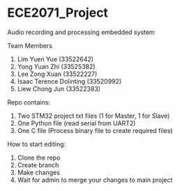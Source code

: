 # ECE2071_Project
Audio recording and processing embedded system

Team Members
1) Lim Yuen Yue (33522642) 
2) Yong Yuan Zhi (33525382) 
3) Lee Zong Xuan (33522227)
4) Isaac Terence Dolinting (33520992)
5) Liew Chong Jun (33522383)

Repo contains:
1) Two STM32 project txt files (1 for Master, 1 for Slave)
2) One Python file (read serial from UART2)
3) One C file (Process binary file to create required files)

How to start editing:
1) Clone the repo
2) Create branch
3) Make changes
4) Wait for admin to merge your changes to main project

